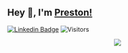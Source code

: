 ## Hey 👋, I'm [Preston!](https://github.com/Preellis)

[![Linkedin Badge](https://img.shields.io/badge/LinkedIn-0077B5?style=for-the-badge&logo=linkedin&logoColor=white)](https://www.linkedin.com/in/preston-e-a71720147/)
![Visitors](https://api.visitorbadge.io/api/visitors?path=https%3A%2F%2Fgithub.com%2FPreellis&label=Visitors&countColor=%23263759)

<p align="center">
  <img src ="https://github-readme-streak-stats.herokuapp.com?user=henryzhang03&theme=dark&hide_border=true&background=FFFFFF00">
  <br>
  <br>
</p>
